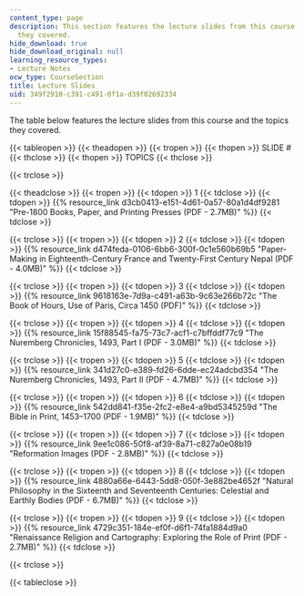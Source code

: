 ```yaml
---
content_type: page
description: This section features the lecture slides from this course and the topics
  they covered.
hide_download: true
hide_download_original: null
learning_resource_types:
- Lecture Notes
ocw_type: CourseSection
title: Lecture Slides
uid: 349f2910-c391-c491-0f1a-d39f02692334
---
```


The table below features the lecture slides from this course and the topics they covered.

{{< tableopen >}}
{{< theadopen >}}
{{< tropen >}}
{{< thopen >}}
SLIDE #
{{< thclose >}}
{{< thopen >}}
TOPICS
{{< thclose >}}

{{< trclose >}}

{{< theadclose >}}
{{< tropen >}}
{{< tdopen >}}
1
{{< tdclose >}}
{{< tdopen >}}
{{% resource_link d3cb0413-e151-4d61-0a57-80a1d4df9281 "Pre-1800 Books, Paper, and Printing Presses (PDF - 2.7MB)" %}}
{{< tdclose >}}

{{< trclose >}}
{{< tropen >}}
{{< tdopen >}}
2
{{< tdclose >}}
{{< tdopen >}}
{{% resource_link d474feda-0106-6bb6-300f-0c1e560b69b5 "Paper-Making in Eighteenth-Century France and Twenty-First Century Nepal (PDF - 4.0MB)" %}}
{{< tdclose >}}

{{< trclose >}}
{{< tropen >}}
{{< tdopen >}}
3
{{< tdclose >}}
{{< tdopen >}}
{{% resource_link 9618163e-7d9a-c491-a63b-9c63e266b72c "The Book of Hours, Use of Paris, Circa 1450 (PDF)" %}}
{{< tdclose >}}

{{< trclose >}}
{{< tropen >}}
{{< tdopen >}}
4
{{< tdclose >}}
{{< tdopen >}}
{{% resource_link 15f88545-fa75-73c7-acf1-c7bffddf77c9 "The Nuremberg Chronicles, 1493, Part I (PDF - 3.0MB)" %}}
{{< tdclose >}}

{{< trclose >}}
{{< tropen >}}
{{< tdopen >}}
5
{{< tdclose >}}
{{< tdopen >}}
{{% resource_link 341d27c0-e389-fd26-6dde-ec24adcbd354 "The Nuremberg Chronicles, 1493, Part II (PDF - 4.7MB)" %}}
{{< tdclose >}}

{{< trclose >}}
{{< tropen >}}
{{< tdopen >}}
6
{{< tdclose >}}
{{< tdopen >}}
{{% resource_link 542dd841-f35e-2fc2-e8e4-a9bd5345259d "The Bible in Print, 1453–1700 (PDF - 1.9MB)" %}}
{{< tdclose >}}

{{< trclose >}}
{{< tropen >}}
{{< tdopen >}}
7
{{< tdclose >}}
{{< tdopen >}}
{{% resource_link 9ee1c086-50f8-af39-8a71-c827a0e08b19 "Reformation Images (PDF - 2.8MB)" %}}
{{< tdclose >}}

{{< trclose >}}
{{< tropen >}}
{{< tdopen >}}
8
{{< tdclose >}}
{{< tdopen >}}
{{% resource_link 4880a66e-6443-5dd8-050f-3e882be4652f "Natural Philosophy in the Sixteenth and Seventeenth Centuries: Celestial and Earthly Bodies (PDF - 6.7MB)" %}}
{{< tdclose >}}

{{< trclose >}}
{{< tropen >}}
{{< tdopen >}}
9
{{< tdclose >}}
{{< tdopen >}}
{{% resource_link 4729c351-184e-ef0f-d6f1-74fa1884d9a0 "Renaissance Religion and Cartography: Exploring the Role of Print (PDF - 2.7MB)" %}}
{{< tdclose >}}

{{< trclose >}}

{{< tableclose >}}